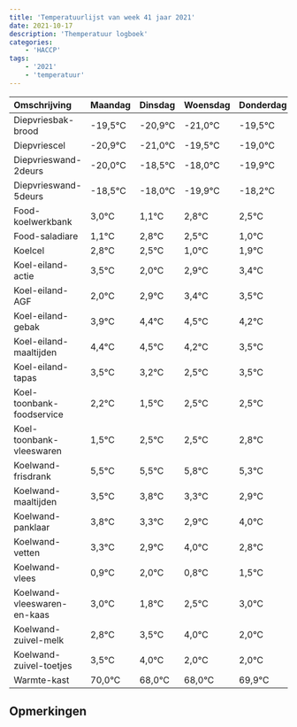 ```yaml
---
title: 'Temperatuurlijst van week 41 jaar 2021'
date: 2021-10-17
description: 'Themperatuur logboek'
categories:
    - 'HACCP'
tags:
    - '2021'
    - 'temperatuur'
---
```

|Omschrijving|Maandag|Dinsdag|Woensdag|Donderdag|Vrijdag|Zaterdag|Zondag|
|:---|:---|:---|:---|:---|:---|:---|:---|
|Diepvriesbak-brood|-19,5°C|-20,9°C|-21,0°C|-19,5°C|-19,0°C|-20,9°C|-19,2°C|
|Diepvriescel|-20,9°C|-21,0°C|-19,5°C|-19,0°C|-20,9°C|-19,2°C|-19,5°C|
|Diepvrieswand-2deurs|-20,0°C|-18,5°C|-18,0°C|-19,9°C|-18,2°C|-18,5°C|-20,0°C|
|Diepvrieswand-5deurs|-18,5°C|-18,0°C|-19,9°C|-18,2°C|-18,5°C|-20,0°C|-19,1°C|
|Food-koelwerkbank|3,0°C|1,1°C|2,8°C|2,5°C|1,0°C|1,9°C|2,4°C|
|Food-saladiare|1,1°C|2,8°C|2,5°C|1,0°C|1,9°C|2,4°C|2,5°C|
|Koelcel|2,8°C|2,5°C|1,0°C|1,9°C|2,4°C|2,5°C|2,2°C|
|Koel-eiland-actie|3,5°C|2,0°C|2,9°C|3,4°C|3,5°C|3,2°C|2,5°C|
|Koel-eiland-AGF|2,0°C|2,9°C|3,4°C|3,5°C|3,2°C|2,5°C|3,5°C|
|Koel-eiland-gebak|3,9°C|4,4°C|4,5°C|4,2°C|3,5°C|4,5°C|4,5°C|
|Koel-eiland-maaltijden|4,4°C|4,5°C|4,2°C|3,5°C|4,5°C|4,5°C|4,8°C|
|Koel-eiland-tapas|3,5°C|3,2°C|2,5°C|3,5°C|3,5°C|3,8°C|3,3°C|
|Koel-toonbank-foodservice|2,2°C|1,5°C|2,5°C|2,5°C|2,8°C|2,3°C|1,9°C|
|Koel-toonbank-vleeswaren|1,5°C|2,5°C|2,5°C|2,8°C|2,3°C|1,9°C|3,0°C|
|Koelwand-frisdrank|5,5°C|5,5°C|5,8°C|5,3°C|4,9°C|6,0°C|4,8°C|
|Koelwand-maaltijden|3,5°C|3,8°C|3,3°C|2,9°C|4,0°C|2,8°C|3,5°C|
|Koelwand-panklaar|3,8°C|3,3°C|2,9°C|4,0°C|2,8°C|3,5°C|4,0°C|
|Koelwand-vetten|3,3°C|2,9°C|4,0°C|2,8°C|3,5°C|4,0°C|2,0°C|
|Koelwand-vlees|0,9°C|2,0°C|0,8°C|1,5°C|2,0°C|0,0°C|0,0°C|
|Koelwand-vleeswaren-en-kaas|3,0°C|1,8°C|2,5°C|3,0°C|1,0°C|1,0°C|2,9°C|
|Koelwand-zuivel-melk|2,8°C|3,5°C|4,0°C|2,0°C|2,0°C|3,9°C|4,0°C|
|Koelwand-zuivel-toetjes|3,5°C|4,0°C|2,0°C|2,0°C|3,9°C|4,0°C|3,5°C|
|Warmte-kast|70,0°C|68,0°C|68,0°C|69,9°C|70,0°C|69,5°C|68,8°C|

## Opmerkingen


